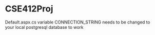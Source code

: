 # CSE412Proj
Default.aspx.cs variable CONNECTION_STRING needs to be changed to your local postgresql database to work
